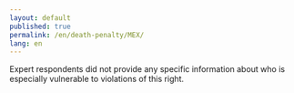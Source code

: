 ```yaml
---
layout: default
published: true
permalink: /en/death-penalty/MEX/
lang: en
---
```


Expert respondents did not provide any specific information about who is especially vulnerable to violations of this right.
